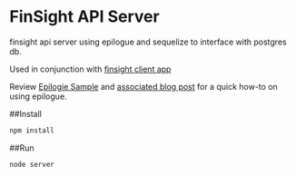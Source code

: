 # FinSight API Server

finsight api server using epilogue and sequelize to interface with postgres db.    

Used in conjunction with [finsight client app](https://github.com/rramteerath/finsight)  

Review [Epilogie Sample](https://github.com/rramteerath/epilogue-sample) and [associated blog post](https://thearchangle.wordpress.com/2016/01/19/create-a-simple-rest-server-using-epilogue/) for a quick how-to on using epilogue.

##Install
```sh
npm install
```

##Run
```sh
node server
```
